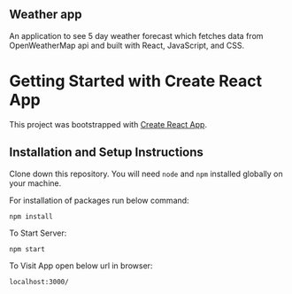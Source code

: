 ## Weather app

An application to see 5 day weather forecast which fetches data from OpenWeatherMap api and built with React, JavaScript, and CSS.

# Getting Started with Create React App

This project was bootstrapped with [Create React App](https://github.com/facebook/create-react-app).

## Installation and Setup Instructions

Clone down this repository. You will need `node` and `npm` installed globally on your machine.

For installation of packages run below command:

`npm install`

To Start Server:

`npm start`

To Visit App open below url in browser:

`localhost:3000/`
